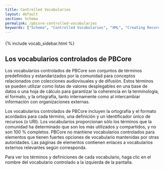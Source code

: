 ```yaml
---
title: Controlled Vocabularies
layout: default
section: Schema
permalink: /pbcore-controlled-vocabularies
keywords: ["Schema", "Controlled Vocabularies", "XML", "Creating Records"]
---
```

<div class="row" style="margin-top: 4%;">
  <div class="col-md-3">
    {% include vocab_sidebar.html %}
  </div>
  <div class="col-md-9">
    <h2 class="green title bold">Los vocabularios controlados de PBCore</h2>
    <p>
      Los vocabularios controlados de PBCore son conjuntos de términos predefinidos y estandarizados por la comunidad para conceptos relacionados con colecciones audiovisuales y de difusión. Estos términos se pueden utilizar como listas de valores desplegables en una base de datos o una hoja de cálculo para garantizar la coherencia en la terminología, el formato, y la ortografía, tanto internamente como al intercambiar información con organizaciones externas.
    </p>
    <p>
      Los vocabularios controlados de PBCore incluyen la ortografía y el formato acordados para cada término, una definición y un identificador único de recursos (o URI). Los vocabularios proporcionan sólo los términos que la comunidad ha determinado que son los más utilizados y compartidos, y no son 100 % completos. PBCore no mantiene vocabularios controlados para elementos que tienen fuertes opciones de vocabulario mantenidas por otras autoridades. Las páginas de elementos contienen enlaces a vocabularios externos relevantes según corresponda.
    </p>
    <p>
      Para ver los términos y definiciones de cada vocabulario, haga clic en el nombre del vocabulario controlado a la izquierda de la pantalla.
    </p>
  </div>
</div>
